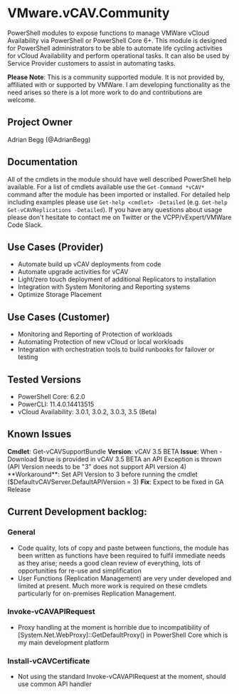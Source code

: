 # VMware.vCAV.Community
PowerShell modules to expose functions to manage VMWare vCloud Availability via PowerShell or PowerShell Core 6+. This module is designed for PowerShell administrators to be able to automate life cycling activities for vCloud Availability and perform operational tasks. It can also be used by Service Provider customers to assist in automating tasks.

**Please Note**: This is a community supported module. It is not provided by, affiliated with or supported by VMWare. I am developing functionality as the need arises so there is a lot more work to do and contributions are welcome.

## Project Owner
Adrian Begg (@AdrianBegg)

## Documentation
All of the cmdlets in the module should have well described PowerShell help available. For a list of cmdlets available use the `Get-Command *vCAV*` command after the module has been imported or installed. For detailed help including examples please use `Get-help <cmdlet> -Detailed` (e.g. `Get-help Get-vCAVReplications -Detailed`). If you have any questions about usage please don't hesitate to contact me on Twitter or the VCPP/vExpert/VMWare Code Slack.

## Use Cases (Provider)
* Automate build up vCAV deployments from code
* Automate upgrade activities for vCAV
* Light/zero touch deployment of additional Replicators to installation
* Integration with System Monitoring and Reporting systems
* Optimize Storage Placement

## Use Cases (Customer)
* Monitoring and Reporting of Protection of workloads
* Automating Protection of new vCloud or local workloads
* Integration with orchestration tools to build runbooks for failover or testing

## Tested Versions
* PowerShell Core: 6.2.0
* PowerCLI: 11.4.0.14413515
* vCloud Availability: 3.0.1, 3.0.2, 3.0.3, 3.5 (Beta)

## Known Issues
**Cmdlet**: Get-vCAVSupportBundle
**Version**: vCAV 3.5 BETA
**Issue**: When -Download $true is provided in vCAV 3.5 BETA an API Exception is thrown (API Version needs to be "3" does not support API version 4)
**Workaround**: Set API Version to 3 before running the cmdlet   ($DefaultvCAVServer.DefaultAPIVersion = 3)
**Fix**: Expect to be fixed in GA Release

## Current Development backlog:
### General
* Code quality, lots of copy and paste between functions, the module has been written as functions have been required to fulfil immediate needs as they arise; needs a good clean review of everything, lots of opportunities for re-use and simplification
* User Functions (Replication Management) are very under developed and limited at present. Much more work is required on these cmdlets particularly for on-premises Replication Management.
### Invoke-vCAVAPIRequest
* Proxy handling at the moment is horrible due to incompatibility of [System.Net.WebProxy]::GetDefaultProxy() in PowerShell Core which is my main development platform
### Install-vCAVCertificate
* Not using the standard Invoke-vCAVAPIRequest at the moment, should use common API handler

